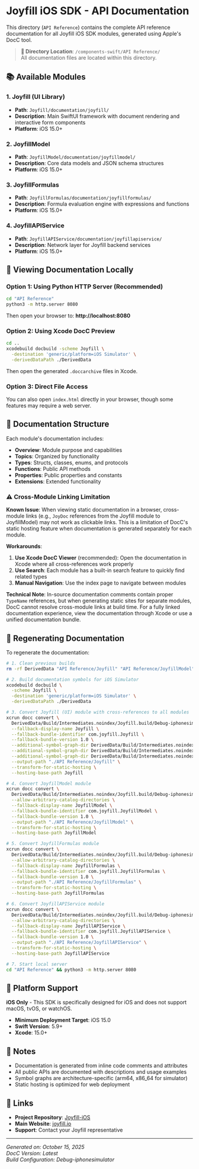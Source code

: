 # Joyfill iOS SDK - API Documentation

This directory (`API Reference`) contains the complete API reference documentation for all Joyfill iOS SDK modules, generated using Apple's DocC tool.

> **📂 Directory Location**: `/components-swift/API Reference/`  
> All documentation files are located within this directory.

## 📚 Available Modules

### 1. **Joyfill (UI Library)**
- **Path**: `Joyfill/documentation/joyfill/`
- **Description**: Main SwiftUI framework with document rendering and interactive form components
- **Platform**: iOS 15.0+

### 2. **JoyfillModel**
- **Path**: `JoyfillModel/documentation/joyfillmodel/`
- **Description**: Core data models and JSON schema structures
- **Platform**: iOS 15.0+

### 3. **JoyfillFormulas**
- **Path**: `JoyfillFormulas/documentation/joyfillformulas/`
- **Description**: Formula evaluation engine with expressions and functions
- **Platform**: iOS 15.0+

### 4. **JoyfillAPIService**
- **Path**: `JoyfillAPIService/documentation/joyfillapiservice/`
- **Description**: Network layer for Joyfill backend services
- **Platform**: iOS 15.0+

## 🚀 Viewing Documentation Locally

### Option 1: Using Python HTTP Server (Recommended)
```bash
cd "API Reference"
python3 -m http.server 8080
```

Then open your browser to: **http://localhost:8080**

### Option 2: Using Xcode DocC Preview
```bash
cd ..
xcodebuild docbuild -scheme Joyfill \
  -destination 'generic/platform=iOS Simulator' \
  -derivedDataPath ./DerivedData
```

Then open the generated `.doccarchive` files in Xcode.

### Option 3: Direct File Access
You can also open `index.html` directly in your browser, though some features may require a web server.

## 📖 Documentation Structure

Each module's documentation includes:
- **Overview**: Module purpose and capabilities
- **Topics**: Organized by functionality
- **Types**: Structs, classes, enums, and protocols
- **Functions**: Public API methods
- **Properties**: Public properties and constants
- **Extensions**: Extended functionality

### ⚠️ Cross-Module Linking Limitation

**Known Issue**: When viewing static documentation in a browser, cross-module links (e.g., `JoyDoc` references from the Joyfill module to JoyfillModel) may not work as clickable links. This is a limitation of DocC's static hosting feature when documentation is generated separately for each module.

**Workarounds**:
1. **Use Xcode DocC Viewer** (recommended): Open the documentation in Xcode where all cross-references work properly
2. **Use Search**: Each module has a built-in search feature to quickly find related types
3. **Manual Navigation**: Use the index page to navigate between modules

**Technical Note**: In-source documentation comments contain proper ``TypeName`` references, but when generating static sites for separate modules, DocC cannot resolve cross-module links at build time. For a fully linked documentation experience, view the documentation through Xcode or use a unified documentation bundle.

## 🔧 Regenerating Documentation

To regenerate the documentation:

```bash
# 1. Clean previous builds
rm -rf DerivedData "API Reference/Joyfill" "API Reference/JoyfillModel" "API Reference/JoyfillFormulas" "API Reference/JoyfillAPIService"

# 2. Build documentation symbols for iOS Simulator
xcodebuild docbuild \
  -scheme Joyfill \
  -destination 'generic/platform=iOS Simulator' \
  -derivedDataPath ./DerivedData

# 3. Convert Joyfill (UI) module with cross-references to all modules
xcrun docc convert \
  DerivedData/Build/Intermediates.noindex/Joyfill.build/Debug-iphonesimulator/Joyfill.build/symbol-graph/swift \
  --fallback-display-name Joyfill \
  --fallback-bundle-identifier com.joyfill.Joyfill \
  --fallback-bundle-version 1.0 \
  --additional-symbol-graph-dir DerivedData/Build/Intermediates.noindex/Joyfill.build/Debug-iphonesimulator/JoyfillModel.build/symbol-graph/swift \
  --additional-symbol-graph-dir DerivedData/Build/Intermediates.noindex/Joyfill.build/Debug-iphonesimulator/JoyfillFormulas.build/symbol-graph/swift \
  --additional-symbol-graph-dir DerivedData/Build/Intermediates.noindex/Joyfill.build/Debug-iphonesimulator/JoyfillAPIService.build/symbol-graph/swift \
  --output-path "./API Reference/Joyfill" \
  --transform-for-static-hosting \
  --hosting-base-path Joyfill

# 4. Convert JoyfillModel module
xcrun docc convert \
  DerivedData/Build/Intermediates.noindex/Joyfill.build/Debug-iphonesimulator/JoyfillModel.build/symbol-graph/swift \
  --allow-arbitrary-catalog-directories \
  --fallback-display-name JoyfillModel \
  --fallback-bundle-identifier com.joyfill.JoyfillModel \
  --fallback-bundle-version 1.0 \
  --output-path "./API Reference/JoyfillModel" \
  --transform-for-static-hosting \
  --hosting-base-path JoyfillModel

# 5. Convert JoyfillFormulas module
xcrun docc convert \
  DerivedData/Build/Intermediates.noindex/Joyfill.build/Debug-iphonesimulator/JoyfillFormulas.build/symbol-graph/swift \
  --allow-arbitrary-catalog-directories \
  --fallback-display-name JoyfillFormulas \
  --fallback-bundle-identifier com.joyfill.JoyfillFormulas \
  --fallback-bundle-version 1.0 \
  --output-path "./API Reference/JoyfillFormulas" \
  --transform-for-static-hosting \
  --hosting-base-path JoyfillFormulas

# 6. Convert JoyfillAPIService module
xcrun docc convert \
  DerivedData/Build/Intermediates.noindex/Joyfill.build/Debug-iphonesimulator/JoyfillAPIService.build/symbol-graph/swift \
  --allow-arbitrary-catalog-directories \
  --fallback-display-name JoyfillAPIService \
  --fallback-bundle-identifier com.joyfill.JoyfillAPIService \
  --fallback-bundle-version 1.0 \
  --output-path "./API Reference/JoyfillAPIService" \
  --transform-for-static-hosting \
  --hosting-base-path JoyfillAPIService

# 7. Start local server
cd "API Reference" && python3 -m http.server 8080
```

## 🎯 Platform Support

**iOS Only** - This SDK is specifically designed for iOS and does not support macOS, tvOS, or watchOS.

- **Minimum Deployment Target**: iOS 15.0
- **Swift Version**: 5.9+
- **Xcode**: 15.0+

## 📝 Notes

- Documentation is generated from inline code comments and attributes
- All public APIs are documented with descriptions and usage examples
- Symbol graphs are architecture-specific (arm64, x86_64 for simulator)
- Static hosting is optimized for web deployment

## 🔗 Links

- **Project Repository**: [Joyfill-iOS](https://github.com/joyfill/joyfill-ios)
- **Main Website**: [joyfill.io](https://joyfill.io)
- **Support**: Contact your Joyfill representative

---

*Generated on: October 15, 2025*  
*DocC Version: Latest*  
*Build Configuration: Debug-iphonesimulator*

